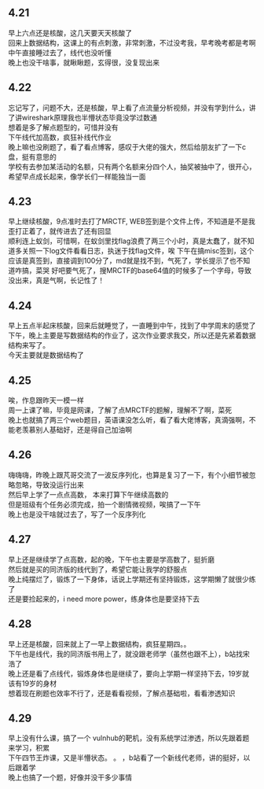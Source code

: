 ## 4.21
  早上六点还是核酸，这几天要天天核酸了    
  回来上数据结构，这课上的有点刺激，非常刺激，不过没考我，早考晚考都是考啊       
  中午直接睡过去了，线代也没听懂    
  晚上也没干啥事，就瞅瞅题，玄得很，没复现出来       
  
## 4.22
  忘记写了，问题不大，还是核酸，早上看了点流量分析视频，并没有学到什么，讲了讲wireshark原理我也半懵状态毕竟没学过数通      
  想着是多了解点题型的，可惜并没有      
  下午线代加高数，疯狂补线代作业    
  晚上嘛也没刷题了，看了看点博客，感叹于大佬的强大，然后给朋友扩了一下c盘，挺有意思的      
  学校有去参加某活动的名额，只有两个名额来分四个人，抽奖被抽中了，很开心，希望早点成长起来，像学长们一样能独当一面     
  
  
## 4.23
 早上继续核酸，9点准时去打了MRCTF, WEB签到是个文件上传，不知道是不是我歪打正着了，就传进去了还有回显  
顺利连上蚁剑，可惜啊，在蚁剑里找flag浪费了两三个小时，真是太蠢了，就不知道多关照一下log文件看看日志，执迷于找flag文件，唉 
  下午在搞misc签到，这个应该是真签到，直接调到100分了，md就是找不到，气死了，学长提示了也不知道咋搞，菜哭 
  好吧要气死了，搜MRCTF的base64值的时候多了一个字母，导致没出来，真是气啊，长记性了！    
  
## 4.24
  早上五点半起床核酸，回来后就睡觉了，一直睡到中午，找到了中学周末的感觉了            
  下午，晚上主要是写数据结构的作业了，这次作业要求我交，所以还是先紧着数据结构来写了。   
  今天主要就是数据结构了       
  
## 4.25
  唉，作息跟昨天一模一样        
  周一上课了嘛，毕竟是网课，了解了点MRCTF的题解，理解不了啊，菜死   
  晚上也就搞了两三个web题目，英语课没怎么听，看了看大佬博客，真滴强啊，不能老羡慕别人基础好，还是得自己加油啊   
  
## 4.26
  嗨嗨嗨，昨晚上跟芃哥交流了一波反序列化，也算是复习了一下，有个小细节被忽略忽略，导致没运行出来   
  然后早上学了一点点高数， 本来打算下午继续高数的  
  但是班级有个任务必须完成，拍一个剧情微视频，唉搞了一下午      
  晚上也是没干啥就过去了，写了一个反序列化         
  
## 4.27
  早上还是继续学了点高数，起的晚，下午也主要是学高数了，挺折磨    
  然后就是买的同济版的线代到了，希望它能让我学的舒服点     
  晚上纯摆烂了，锻炼了一下身体，话说上学期还有坚持锻炼，这学期懒了就很少练了   
  还是要捡起来的，i need more power，练身体也是要坚持下去       
  
  
## 4.28
  早上还是核酸，回来就上了一早上数据结构，疯狂星期四。。   
  下午也是线代，我的同济版书用上了，就没跟老师学（虽然也跟不上），b站找宋浩了    
  晚上还是看了点线代，锻炼身体也是继续了，要向上学期一样坚持下去，19岁就该有19岁的身材             
  想着现在刷题也效率不行了，还是看看视频，了解点基础啦，看看渗透知识     
  
## 4.29
早上没有什么课，搞了一个 vulnhub的靶机，没有系统学过渗透，所以先跟着题来学习，积累    
下午四节王炸课，又是半懵状态。 。 ，b站看了一个新线代老师，讲的挺好，以后跟着学   
晚上也搞了一个题，好像并没干多少事情
